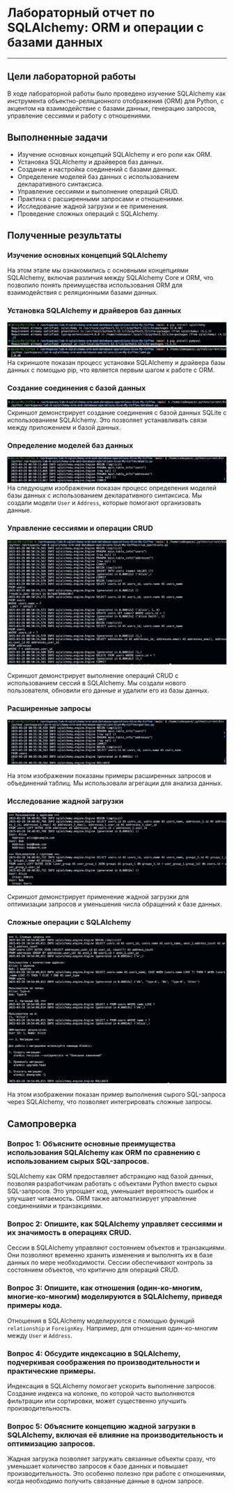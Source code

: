 # Лабораторный отчет по SQLAlchemy: ORM и операции с базами данных
---
## Цели лабораторной работы
В ходе лабораторной работы было проведено изучение SQLAlchemy как инструмента объектно-реляционного отображения (ORM) для Python, с акцентом на взаимодействие с базами данных, генерацию запросов, управление сессиями и работу с отношениями.

## Выполненные задачи
- Изучение основных концепций SQLAlchemy и его роли как ORM.
- Установка SQLAlchemy и драйверов баз данных.
- Создание и настройка соединений с базами данных.
- Определение моделей баз данных с использованием декларативного синтаксиса.
- Управление сессиями и выполнение операций CRUD.
- Практика с расширенными запросами и отношениями.
- Исследование жадной загрузки и ее применения.
- Проведение сложных операций с SQLAlchemy.

## Полученные результаты

### Изучение основных концепций SQLAlchemy
На этом этапе мы ознакомились с основными концепциями SQLAlchemy, включая различия между SQLAlchemy Core и ORM, что позволило понять преимущества использования ORM для взаимодействия с реляционными базами данных.

### Установка SQLAlchemy и драйверов баз данных
![alt text](image.png)  
![alt text](image-1.png)  
На скриншоте показан процесс установки SQLAlchemy и драйвера базы данных с помощью pip, что является первым шагом к работе с ORM.

### Создание соединения с базой данных
![alt text](image-2.png)  
Скриншот демонстрирует создание соединения с базой данных SQLite с использованием SQLAlchemy. Это позволяет устанавливать связи между приложением и базой данных.

### Определение моделей баз данных
![alt text](image-3.png)  
На следующем изображении показан процесс определения моделей базы данных с использованием декларативного синтаксиса. Мы создали модели `User` и `Address`, которые помогают организовать данные.

### Управление сессиями и операции CRUD
![alt text](image-4.png)
 
Скриншот демонстрирует выполнение операций CRUD с использованием сессий в SQLAlchemy. Мы создали нового пользователя, обновили его данные и удалили его из базы данных.

### Расширенные запросы
![alt text](image-5.png)
 
На этом изображении показаны примеры расширенных запросов и объединений таблиц. Мы использовали агрегации для анализа данных.

### Исследование жадной загрузки
![alt text](image-6.png)
 
Скриншот демонстрирует применение жадной загрузки для оптимизации запросов и уменьшения числа обращений к базе данных.

### Сложные операции с SQLAlchemy
![alt text](image-7.png)
 
На этом изображении показан пример выполнения сырого SQL-запроса через SQLAlchemy, что позволяет интегрировать сложные запросы.

## Самопроверка
### Вопрос 1: Объясните основные преимущества использования SQLAlchemy как ORM по сравнению с использованием сырых SQL-запросов.
SQLAlchemy как ORM предоставляет абстракцию над базой данных, позволяя разработчикам работать с объектами Python вместо сырых SQL-запросов. Это упрощает код, уменьшает вероятность ошибок и улучшает читаемость. ORM также автоматизирует управление соединениями и транзакциями.

### Вопрос 2: Опишите, как SQLAlchemy управляет сессиями и их значимость в операциях CRUD. 
Сессии в SQLAlchemy управляют состоянием объектов и транзакциями. Они позволяют временно хранить изменения и выполнять их в базе данных по мере необходимости. Сессии обеспечивают контроль за состоянием объектов, что критично для операций CRUD.

### Вопрос 3: Опишите, как отношения (один-ко-многим, многие-ко-многим) моделируются в SQLAlchemy, приведя примеры кода.
Отношения в SQLAlchemy моделируются с помощью функций `relationship` и `ForeignKey`. Например, для отношения один-ко-многим между `User` и `Address`.

### Вопрос 4: Обсудите индексацию в SQLAlchemy, подчеркивая соображения по производительности и практические примеры.
Индексация в SQLAlchemy помогает ускорить выполнение запросов. Создание индекса на колонке, по которой часто выполняются фильтрации или сортировки, может существенно улучшить производительность. 

### Вопрос 5: Объясните концепцию жадной загрузки в SQLAlchemy, включая её влияние на производительность и оптимизацию запросов.
Жадная загрузка позволяет загружать связанные объекты сразу, что уменьшает количество запросов к базе данных и повышает производительность. Это особенно полезно при работе с отношениями, когда необходимо получить связанные данные в одном запросе.
